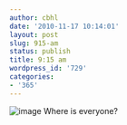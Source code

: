 ```yaml
---
author: cbhl
date: '2010-11-17 10:14:01'
layout: post
slug: 915-am
status: publish
title: 9:15 am
wordpress_id: '729'
categories:
- '365'
---
```


![image](http://blog.azuresky.ca/blog/wp-content/uploads/2010/11/wpid-IMG_20101117_091437.jpg)
Where is everyone?
